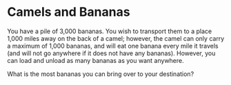 # Camels and Bananas

You have a pile of 3,000 bananas. You wish to transport them to a place 1,000 miles away on the back of a camel; however, the camel can only carry a maximum of 1,000 bananas, and will eat one banana every mile it travels (and will not go anywhere if it does not have any bananas). However, you can load and unload as many bananas as you want anywhere.

What is the most bananas you can bring over to your destination?
